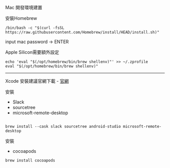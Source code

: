 Mac 開發環境建置

安裝Homebrew
```shell
/bin/bash -c "$(curl -fsSL https://raw.githubusercontent.com/Homebrew/install/HEAD/install.sh)"
```
input mac password -> ENTER 

Apple Silicon需要額外設定
```shell
echo 'eval "$(/opt/homebrew/bin/brew shellenv)"' >> ~/.zprofile
eval "$(/opt/homebrew/bin/brew shellenv)" 
```

---

Xcode 安裝建議官網下載 - [官網](https://developer.apple.com/download/all/?q=xcode)

安裝
- Slack
- sourcetree
- microsoft-remote-desktop

```shell

brew install --cask slack sourcetree android-studio microsoft-remote-desktop 

```

安裝
- cocoapods

```shell
brew install cocoapods 
```

